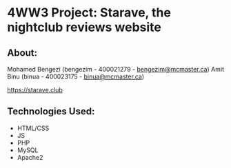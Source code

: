 # 4WW3 Project: Starave, the nightclub reviews website

## About:
Mohamed Bengezi (bengezim - 400021279 - bengezim@mcmaster.ca)
Amit Binu (binua - 400023175 - binua@mcmaster.ca)


https://starave.club

## Technologies Used:
- HTML/CSS
- JS
- PHP
- MySQL
- Apache2

